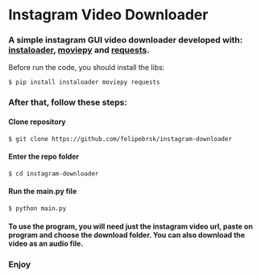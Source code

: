 # Instagram Video Downloader

### A simple instagram GUI video downloader developed with: [instaloader](https://github.com/instaloader/instaloader), [moviepy](https://github.com/Zulko/moviepy) and [requests](https://github.com/psf/requests).

Before run the code, you should install the libs:

```
$ pip install instaloader moviepy requests
```

### After that, follow these steps:

#### Clone repository

```
$ git clone https://github.com/felipebrsk/instagram-downloader
```

#### Enter the repo folder

```
$ cd instagram-downloader
```

#### Run the main.py file

```
$ python main.py
```

#### To use the program, you will need just the instagram video url, paste on program and choose the download folder. You can also download the video as an audio file.

### Enjoy
